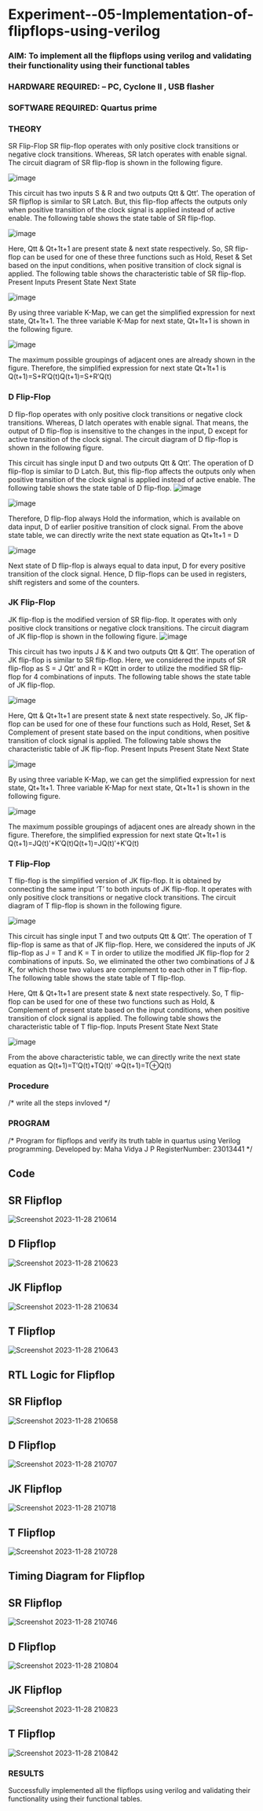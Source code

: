 # Experiment--05-Implementation-of-flipflops-using-verilog
### AIM: To implement all the flipflops using verilog and validating their functionality using their functional tables
### HARDWARE REQUIRED:  – PC, Cyclone II , USB flasher
### SOFTWARE REQUIRED:   Quartus prime
### THEORY 
SR Flip-Flop
SR flip-flop operates with only positive clock transitions or negative clock transitions. Whereas, SR latch operates with enable signal. The circuit diagram of SR flip-flop is shown in the following figure.

![image](https://user-images.githubusercontent.com/36288975/167910294-bb550548-b1dc-4cba-9044-31d9037d476b.png)

 
This circuit has two inputs S & R and two outputs Qtt & Qtt’. The operation of SR flipflop is similar to SR Latch. But, this flip-flop affects the outputs only when positive transition of the clock signal is applied instead of active enable.
The following table shows the state table of SR flip-flop.


![image](https://user-images.githubusercontent.com/36288975/167910648-ced88e69-869c-42e2-9718-a285a3902446.png)


Here, Qtt & Qt+1t+1 are present state & next state respectively. So, SR flip-flop can be used for one of these three functions such as Hold, Reset & Set based on the input conditions, when positive transition of clock signal is applied. The following table shows the characteristic table of SR flip-flop.
Present Inputs	Present State	Next State


![image](https://user-images.githubusercontent.com/36288975/167908180-5fc9d589-1cb5-41f5-b2c8-927e04f5f387.png)

By using three variable K-Map, we can get the simplified expression for next state, Qt+1t+1. The three variable K-Map for next state, Qt+1t+1 is shown in the following figure.

![image](https://user-images.githubusercontent.com/36288975/167908214-25b30a54-db20-4bcb-9385-5f93a1982a09.png)

 
The maximum possible groupings of adjacent ones are already shown in the figure. Therefore, the simplified expression for next state Qt+1t+1 is
Q(t+1)=S+R′Q(t)Q(t+1)=S+R′Q(t)


### D Flip-Flop
D flip-flop operates with only positive clock transitions or negative clock transitions. Whereas, D latch operates with enable signal. That means, the output of D flip-flop is insensitive to the changes in the input, D except for active transition of the clock signal. The circuit diagram of D flip-flop is shown in the following figure.
 
This circuit has single input D and two outputs Qtt & Qtt’. The operation of D flip-flop is similar to D Latch. But, this flip-flop affects the outputs only when positive transition of the clock signal is applied instead of active enable.
The following table shows the state table of D flip-flop.
![image](https://user-images.githubusercontent.com/36288975/167908342-e03f0cbb-5958-43bb-b74a-5e3ec2341675.png)

![image](https://user-images.githubusercontent.com/36288975/167910325-aeef0739-0a54-40e2-bebd-6f5fa0cad10e.png)



Therefore, D flip-flop always Hold the information, which is available on data input, D of earlier positive transition of clock signal. From the above state table, we can directly write the next state equation as
Qt+1t+1 = D



![image](https://user-images.githubusercontent.com/36288975/167908850-d39d07ba-7f9d-490a-b9f2-274e189fd047.png)

Next state of D flip-flop is always equal to data input, D for every positive transition of the clock signal. Hence, D flip-flops can be used in registers, shift registers and some of the counters.


### JK Flip-Flop
JK flip-flop is the modified version of SR flip-flop. It operates with only positive clock transitions or negative clock transitions. The circuit diagram of JK flip-flop is shown in the following figure.
![image](https://user-images.githubusercontent.com/36288975/167910378-d2d984a7-2815-4d17-8c41-ee4bdf59ec24.png) 

 
This circuit has two inputs J & K and two outputs Qtt & Qtt’. The operation of JK flip-flop is similar to SR flip-flop. Here, we considered the inputs of SR flip-flop as S = J Qtt’ and R = KQtt in order to utilize the modified SR flip-flop for 4 combinations of inputs.
The following table shows the state table of JK flip-flop.


![image](https://user-images.githubusercontent.com/36288975/167908575-59c35afb-50d3-46a2-888c-47478a3179d5.png)

Here, Qtt & Qt+1t+1 are present state & next state respectively. So, JK flip-flop can be used for one of these four functions such as Hold, Reset, Set & Complement of present state based on the input conditions, when positive transition of clock signal is applied. The following table shows the characteristic table of JK flip-flop.
Present Inputs	Present State	Next State

![image](https://user-images.githubusercontent.com/36288975/167908664-c854ffe9-0bd3-44c2-bfa6-e53928181c69.png)


By using three variable K-Map, we can get the simplified expression for next state, Qt+1t+1. Three variable K-Map for next state, Qt+1t+1 is shown in the following figure.
 
 
 ![image](https://user-images.githubusercontent.com/36288975/167908688-fa93c3e9-8323-4864-947d-c11d163d5a90.png)

The maximum possible groupings of adjacent ones are already shown in the figure. Therefore, the simplified expression for next state Qt+1t+1 is
Q(t+1)=JQ(t)′+K′Q(t)Q(t+1)=JQ(t)′+K′Q(t)



### T Flip-Flop
T flip-flop is the simplified version of JK flip-flop. It is obtained by connecting the same input ‘T’ to both inputs of JK flip-flop. It operates with only positive clock transitions or negative clock transitions. The circuit diagram of T flip-flop is shown in the following figure.

![image](https://user-images.githubusercontent.com/36288975/167911534-5f3c445d-bc68-46e2-9a9c-7efce5febc60.png)



This circuit has single input T and two outputs Qtt & Qtt’. The operation of T flip-flop is same as that of JK flip-flop. Here, we considered the inputs of JK flip-flop as J = T and K = T in order to utilize the modified JK flip-flop for 2 combinations of inputs. So, we eliminated the other two combinations of J & K, for which those two values are complement to each other in T flip-flop.
The following table shows the state table of T flip-flop.



Here, Qtt & Qt+1t+1 are present state & next state respectively. So, T flip-flop can be used for one of these two functions such as Hold, & Complement of present state based on the input conditions, when positive transition of clock signal is applied. The following table shows the characteristic table of T flip-flop.
Inputs	Present State	Next State


![image](https://user-images.githubusercontent.com/36288975/167909015-53aa9450-3f28-4202-887a-79d88228f8a0.png)

From the above characteristic table, we can directly write the next state equation as
Q(t+1)=T′Q(t)+TQ(t)′
⇒Q(t+1)=T⊕Q(t)

### Procedure
/* write all the steps invloved */



### PROGRAM 
/*
Program for flipflops  and verify its truth table in quartus using Verilog programming.
Developed by: Maha Vidya J P
RegisterNumber:  23013441
*/

## Code

## SR Flipflop

![Screenshot 2023-11-28 210614](https://github.com/Mahavidyajp/Experiment--05-Implementation-of-flipflops-using-verilog/assets/144870914/f55cb8b8-711b-4fb1-a628-73447f7efc1a)

## D Flipflop

![Screenshot 2023-11-28 210623](https://github.com/Mahavidyajp/Experiment--05-Implementation-of-flipflops-using-verilog/assets/144870914/814d9eb9-2c25-4730-9447-6e6566f5f41e)

## JK Flipflop

![Screenshot 2023-11-28 210634](https://github.com/Mahavidyajp/Experiment--05-Implementation-of-flipflops-using-verilog/assets/144870914/391059d8-9174-46e6-bea6-5d27073810a5)

## T Flipflop

![Screenshot 2023-11-28 210643](https://github.com/Mahavidyajp/Experiment--05-Implementation-of-flipflops-using-verilog/assets/144870914/f125d6a2-e70f-47a3-8687-3b33373ab1c7)

## RTL Logic for Flipflop

## SR Flipflop

![Screenshot 2023-11-28 210658](https://github.com/Mahavidyajp/Experiment--05-Implementation-of-flipflops-using-verilog/assets/144870914/7f415a94-6ef1-4d3f-9952-94864811d0c3)

## D Flipflop

![Screenshot 2023-11-28 210707](https://github.com/Mahavidyajp/Experiment--05-Implementation-of-flipflops-using-verilog/assets/144870914/2184d9db-5395-44d7-b4cb-a99c4d080af3)

## JK Flipflop

![Screenshot 2023-11-28 210718](https://github.com/Mahavidyajp/Experiment--05-Implementation-of-flipflops-using-verilog/assets/144870914/60a3d298-3527-40fd-8c66-0ef5da2f5695)

## T Flipflop

![Screenshot 2023-11-28 210728](https://github.com/Mahavidyajp/Experiment--05-Implementation-of-flipflops-using-verilog/assets/144870914/1abef4c4-fd26-4fea-a71d-80d4b37968d5)

## Timing Diagram for Flipflop

## SR Flipflop

![Screenshot 2023-11-28 210746](https://github.com/Mahavidyajp/Experiment--05-Implementation-of-flipflops-using-verilog/assets/144870914/0478c4fb-0965-4b51-9aaa-2362ada70e18)

## D Flipflop

![Screenshot 2023-11-28 210804](https://github.com/Mahavidyajp/Experiment--05-Implementation-of-flipflops-using-verilog/assets/144870914/250a8548-3f1d-4c47-8e67-31cd5fae8ffd)

## JK Flipflop

![Screenshot 2023-11-28 210823](https://github.com/Mahavidyajp/Experiment--05-Implementation-of-flipflops-using-verilog/assets/144870914/608504d1-1e3b-4c93-9009-b753822910b1)

## T Flipflop

![Screenshot 2023-11-28 210842](https://github.com/Mahavidyajp/Experiment--05-Implementation-of-flipflops-using-verilog/assets/144870914/52fffdc8-3660-4efa-9633-808a6735a785)

### RESULTS 

Successfully implemented all the flipflops using verilog and validating their functionality using their functional tables.
